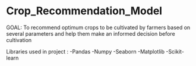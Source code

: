 # Crop_Recommendation_Model

GOAL:
To recommend optimum crops to be cultivated by farmers based on several parameters and help them make an informed decision before cultivation

Libraries used in project :
  -Pandas
  -Numpy
  -Seaborn
  -Matplotlib
  -Scikit-learn
